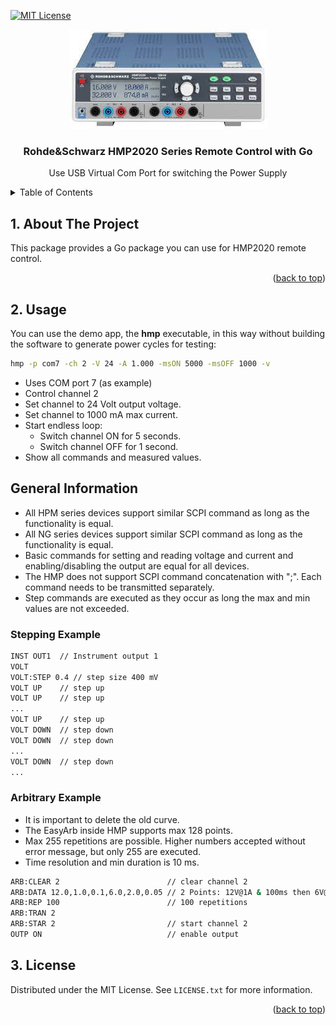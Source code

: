 
<div id="top"></div>

<!-- PROJECT SHIELDS -->
<!--
*** I'm using markdown "reference style" links for readability.
*** Reference links are enclosed in brackets [ ] instead of parentheses ( ).
*** See the bottom of this document for the declaration of the reference variables
*** for contributors-url, forks-url, etc. This is an optional, concise syntax you may use.
*** https://www.markdownguide.org/basic-syntax/#reference-style-links

[![Contributors][contributors-shield]][contributors-url]
[![Forks][forks-shield]][forks-url]
[![Stargazers][stars-shield]][stars-url]
[![Issues][issues-shield]][issues-url]
[![LinkedIn][linkedin-shield]][linkedin-url]
-->

[![MIT License][license-shield]][license-url]

<!-- PROJECT LOGO -->
<div align="center">
  <a href="https://github.com/othneildrew/Best-README-Template"><img src="images/logo.jfif" alt="Logo"></a>
  <h3 align="center">Rohde&Schwarz HMP2020 Series Remote Control with Go</h3>
  <p align="center"> Use USB Virtual Com Port for switching the Power Supply</p>
</div>

<!-- TABLE OF CONTENTS -->
<details>
  <summary>Table of Contents</summary>

<!-- vscode-markdown-toc -->

- [1. About The Project](#1-about-the-project)
- [2. Usage](#2-usage)
- [General Information](#general-information)
  - [Stepping Example](#stepping-example)
  - [Arbitrary Example](#arbitrary-example)
- [3. License](#3-license)

<!-- vscode-markdown-toc-config
	numbering=true
	autoSave=true
	/vscode-markdown-toc-config -->
<!-- /vscode-markdown-toc -->

  </ol>
</details>

<!-- ABOUT THE PROJECT -->
##  1. <a name='AboutTheProject'></a>About The Project

This package provides a Go package you can use for HMP2020 remote control.

<p align="right">(<a href="#top">back to top</a>)</p>

##  2. <a name='Usage'></a>Usage

You can use the demo app, the **hmp** executable, in this way without building the software to generate power cycles for testing:

```bash
hmp -p com7 -ch 2 -V 24 -A 1.000 -msON 5000 -msOFF 1000 -v
```

* Uses COM port 7 (as example)
* Control channel 2
* Set channel to 24 Volt output voltage.
* Set channel to 1000 mA max current.
* Start endless loop:
  * Switch channel ON for 5 seconds.
  * Switch channel OFF for 1 second.
* Show all commands and measured values.

## General Information

* All HPM series devices support similar SCPI command as long as the functionality is equal.
* All NG series devices support similar SCPI command as long as the functionality is equal.
* Basic commands for setting and reading voltage and current and enabling/disabling the output are equal for all devices.
* The HMP does not support SCPI command concatenation with ";". Each command needs to be transmitted separately.
* Step commands are executed as they occur as long the max and min values are not exceeded.

### Stepping Example

```bash
INST OUT1  // Instrument output 1
VOLT 
VOLT:STEP 0.4 // step size 400 mV
VOLT UP    // step up
VOLT UP    // step up
...
VOLT UP    // step up
VOLT DOWN  // step down
VOLT DOWN  // step down
...
VOLT DOWN  // step down
...
```

### Arbitrary Example

* It is important to delete the old curve.
* The EasyArb inside HMP supports max 128 points.
* Max 255 repetitions are possible. Higher numbers accepted without error message, but only 255 are executed.
* Time resolution and min duration is 10 ms.

```bash
ARB:CLEAR 2                        // clear channel 2
ARB:DATA 12.0,1.0,0.1,6.0,2.0,0.05 // 2 Points: 12V@1A & 100ms then 6V@2A & 50ms
ARB:REP 100                        // 100 repetitions
ARB:TRAN 2
ARB:STAR 2                         // start channel 2
OUTP ON                            // enable output

```
<!-- LICENSE -->
##  3. <a name='License'></a>License

Distributed under the MIT License. See `LICENSE.txt` for more information.

<p align="right">(<a href="#top">back to top</a>)</p>

<!-- MARKDOWN LINKS & IMAGES -->
<!-- https://www.markdownguide.org/basic-syntax/#reference-style-links -->
[contributors-shield]: https://img.shields.io/github/contributors/othneildrew/Best-README-Template.svg?style=for-the-badge
[contributors-url]: https://github.com/othneildrew/Best-README-Template/graphs/contributors
[forks-shield]: https://img.shields.io/github/forks/othneildrew/Best-README-Template.svg?style=for-the-badge
[forks-url]: https://github.com/othneildrew/Best-README-Template/network/members
[stars-shield]: https://img.shields.io/github/stars/othneildrew/Best-README-Template.svg?style=for-the-badge
[stars-url]: https://github.com/othneildrew/Best-README-Template/stargazers
[issues-shield]: https://img.shields.io/github/issues/othneildrew/Best-README-Template.svg?style=for-the-badge
[issues-url]: https://github.com/othneildrew/Best-README-Template/issues
[license-shield]: https://img.shields.io/github/license/othneildrew/Best-README-Template.svg?style=for-the-badge
[license-url]: https://github.com/othneildrew/Best-README-Template/blob/master/LICENSE.txt
[linkedin-shield]: https://img.shields.io/badge/-LinkedIn-black.svg?style=for-the-badge&logo=linkedin&colorB=555
[linkedin-url]: https://linkedin.com/in/othneildrew
[product-screenshot]: images/screenshot.png
